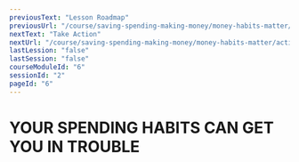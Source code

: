 ```yaml
---
previousText: "Lesson Roadmap"
previousUrl: "/course/saving-spending-making-money/money-habits-matter/roadmap"
nextText: "Take Action"
nextUrl: "/course/saving-spending-making-money/money-habits-matter/activities"
lastLession: "false"
lastSession: "false"
courseModuleId: "6"
sessionId: "2"
pageId: "6"
---
```



# YOUR SPENDING HABITS CAN GET YOU IN TROUBLE
<sparkle-animation-player src="./animation/m2l2.js" composition="85BEB3849B29B243BB5FDF107B98B81A"></sparkle-animation-player>
